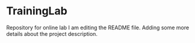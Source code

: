 # TrainingLab
Repository for online lab
I am editing the README file. Adding some more details about the project description.

